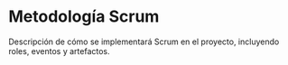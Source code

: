 # Metodología Scrum

Descripción de cómo se implementará Scrum en el proyecto, incluyendo roles, eventos y artefactos.
